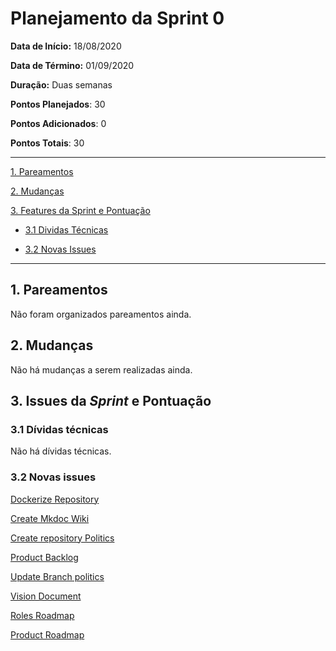 # Planejamento da Sprint 0

**Data de Início:** 18/08/2020  

**Data de Término:** 01/09/2020

**Duração:** Duas semanas

**Pontos Planejados**: 30

**Pontos Adicionados**: 0

**Pontos Totais**: 30

-------

[1. Pareamentos](#1-pareamentos)

[2. Mudanças](#2-mudanças)

[3. Features da Sprint e Pontuação](#3-features-da-sprint-e-pontuação)

* [3.1 Dividas Técnicas](#31-dívidas-técnicas)

* [3.2 Novas Issues](#32-novas-issues)

-------
## 1. Pareamentos

Não foram organizados pareamentos ainda.

## 2. Mudanças

Não há mudanças a serem realizadas ainda.

## 3. Issues da _Sprint_ e Pontuação

### 3.1 Dívidas técnicas

Não há dívidas técnicas.

### 3.2 Novas issues

[Dockerize Repository](https://github.com/fga-eps-mds/2020.1-Grupo2-wiki/issues/1)

[Create Mkdoc Wiki](https://github.com/fga-eps-mds/2020.1-Grupo2-wiki/issues/3)

[Create repository Politics](https://github.com/fga-eps-mds/2020.1-Grupo2-wiki/issues/6)

[Product Backlog](https://github.com/fga-eps-mds/2020.1-Grupo2-wiki/issues/8)

[Update Branch politics](https://github.com/fga-eps-mds/2020.1-Grupo2-wiki/issues/11)

[Vision Document](https://github.com/fga-eps-mds/2020.1-Grupo2-wiki/issues/4)

[Roles Roadmap](https://github.com/fga-eps-mds/2020.1-Grupo2-wiki/issues/12)

[Product Roadmap](https://github.com/fga-eps-mds/2020.1-Grupo2-wiki/issues/12)